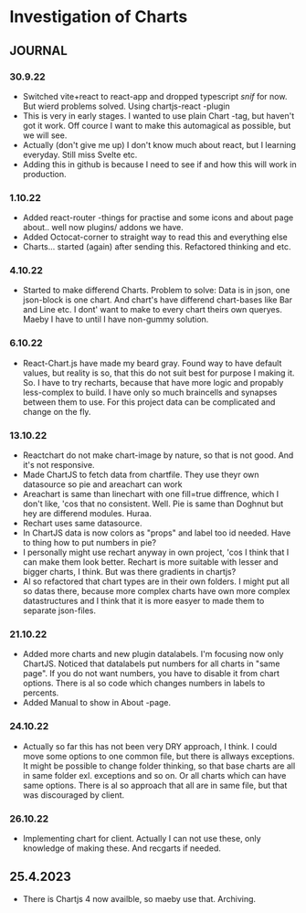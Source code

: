 # Investigation of Charts

## JOURNAL

### 30.9.22

- Switched vite+react to react-app and dropped typescript *snif* for now. But wierd problems solved. Using chartjs-react -plugin
- This is very in early stages. I wanted to use plain Chart -tag, but haven't got it work. Off cource I want to make this automagical as possible, but we will see.  
- Actually (don't give me up) I don't know much about react, but I learning everyday. Still miss Svelte etc.
- Adding this in github is because I need to see if and how this will work in production.
  
### 1.10.22

- Added react-router -things for practise and some icons and about page about.. well now plugins/ addons we have.
- Added Octocat-corner to straight way to read this and everything else
- Charts... started (again) after sending this. Refactored thinking and etc.

### 4.10.22

- Started to make differend Charts. Problem to solve: Data is in json, one json-block is one chart. And chart's have differend chart-bases like Bar and Line etc. I dont' want to make to every chart theirs own queryes. Maeby I have to until I have non-gummy solution.

### 6.10.22

- React-Chart.js have made my beard gray. Found way to have default values, but reality is so, that this do not suit best for purpose I making it. So. I have to try recharts, because that have more logic and propably less-complex to build. I have only so much braincells and synapses between them to use. For this project data can be complicated and change on the fly.

### 13.10.22

- Reactchart do not make chart-image by nature, so that is not good. And it's not responsive.
- Made ChartJS to fetch data from chartfile. They use theyr own datasource so pie and areachart can work
- Areachart is same than linechart with one fill=true diffrence, which I don't like, 'cos that no consistent. Well. Pie is same than Doghnut but hey are differend modules. Huraa.
- Rechart uses same datasource.
- In ChartJS data is now colors as "props" and label too id needed. Have to thing how to put numbers in pie?
- I personally might use rechart anyway in own project, 'cos I think that I can make them look better. Rechart is more suitable with lesser and bigger charts, I think. But was there gradients in chartjs?
- Al so refactored that chart types are in their own folders. I might put all so datas there, because more complex charts have own more complex datastructures and I think that it is more easyer to made them to separate json-files.

### 21.10.22

- Added more charts and new plugin datalabels. I'm focusing now only ChartJS. Noticed that datalabels put numbers for all charts in "same page". If you do not want numbers, you have to disable it from chart options. There is al so code which changes numbers in labels to percents.
- Added Manual to show in About -page.
  
### 24.10.22

- Actually so far this has not been very DRY approach, I think. I could move some options to one common file, but there is allways exceptions. It might be possible to change folder thinking, so that base charts are all in same folder exl. exceptions and so on. Or all charts which can have same options. There is al so approach that all are in same file, but that was discouraged by client.

### 26.10.22

- Implementing chart for client. Actually I can not use these, only knowledge of making these. And recgarts if needed.


## 25.4.2023

- There is Chartjs 4 now availble, so maeby use that. Archiving.
  
